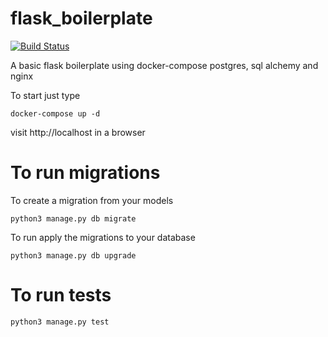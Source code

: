 # flask_boilerplate

[![Build Status](https://travis-ci.org/colanconnon/flask_boilerplate.svg?branch=api)](https://travis-ci.org/colanconnon/flask_boilerplate)

A basic flask boilerplate using docker-compose postgres, sql alchemy and nginx

To start just type 
```
docker-compose up -d
```

visit http://localhost in a browser


# To run migrations

To create a migration from your models
```
python3 manage.py db migrate
```

To run apply the migrations to your database
```
python3 manage.py db upgrade
```

# To run tests

```
python3 manage.py test
```